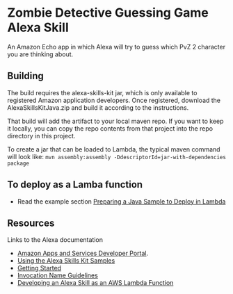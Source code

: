 # Zombie Detective Guessing Game Alexa Skill
An Amazon Echo app in which Alexa will try to guess which PvZ 2 character you are thinking about.

## Building
The build requires the alexa-skills-kit jar, which is only available to registered Amazon application developers.
Once registered, download the AlexaSkillsKitJava.zip and build it according to the instructions.

That build will add the artifact to your local maven repo.
If you want to keep it locally, you can copy the repo contents from that project into the repo directory in this project.

To create a jar that can be loaded to Lambda, the typical maven command will look like:
```mvn assembly:assembly -DdescriptorId=jar-with-dependencies package```

## To deploy as a Lamba function
- Read the example section [Preparing a Java Sample to Deploy in Lambda](https://developer.amazon.com/public/solutions/alexa/alexa-skills-kit/docs/deploying-a-sample-skill-to-aws-lambda)

## Resources
Links to the Alexa documentation
- [Amazon Apps and Services Developer Portal](https://developer.amazon.com/appsandservices/solutions/alexa/alexa-skills-kit/).
- [Using the Alexa Skills Kit Samples](https://developer.amazon.com/public/solutions/alexa/alexa-skills-kit/docs/using-the-alexa-skills-kit-samples)
- [Getting Started](https://developer.amazon.com/appsandservices/solutions/alexa/alexa-skills-kit/getting-started-guide)
- [Invocation Name Guidelines](https://developer.amazon.com/public/solutions/alexa/alexa-skills-kit/docs/choosing-the-invocation-name-for-an-alexa-skill)
- [Developing an Alexa Skill as an AWS Lambda Function](https://developer.amazon.com/appsandservices/solutions/alexa/alexa-skills-kit/docs/developing-an-alexa-skill-as-a-lambda-function)
